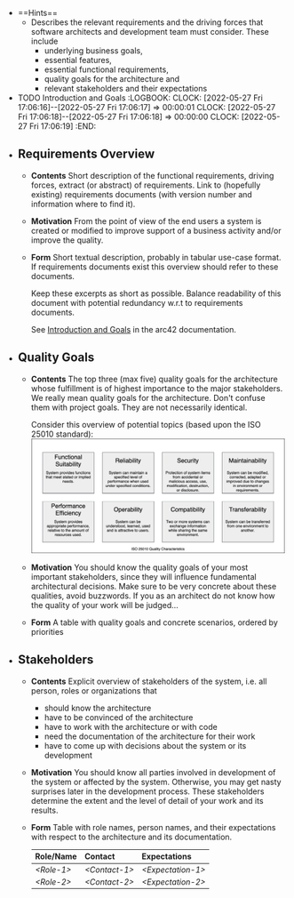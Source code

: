 - ==Hints==
	- Describes the relevant requirements and the driving forces that software architects and development team must consider. These include
		- underlying business goals,
		- essential features,
		- essential functional requirements,
		- quality goals for the architecture and
		- relevant stakeholders and their expectations
- TODO Introduction and Goals
  :LOGBOOK:
  CLOCK: [2022-05-27 Fri 17:06:16]--[2022-05-27 Fri 17:06:17] =>  00:00:01
  CLOCK: [2022-05-27 Fri 17:06:18]--[2022-05-27 Fri 17:06:18] =>  00:00:00
  CLOCK: [2022-05-27 Fri 17:06:19]
  :END:
- ## Requirements Overview
	- **Contents**
	  Short description of the functional requirements, driving forces, extract (or abstract) of requirements. Link to (hopefully existing) requirements documents (with version number and information where to find it).
	- **Motivation**
	  From the point of view of the end users a system is created or modified to improve support of a business activity and/or improve the quality.
	- **Form**
	  Short textual description, probably in tabular use-case format. If requirements documents exist this overview should refer to these documents.
	  
	  Keep these excerpts as short as possible. Balance readability of this document with potential redundancy w.r.t to requirements documents.
	  
	  See [Introduction and Goals](https://docs.arc42.org/section-1/) in the arc42 documentation.
- ## Quality Goals
	- **Contents**
	  The top three (max five) quality goals for the architecture whose fulfillment is of highest importance to the major stakeholders. We really mean quality goals for the architecture. Don't confuse them with project goals. They are not necessarily identical.
	  
	  Consider this overview of potential topics (based upon the ISO 25010 standard):
	  ![Categories of Quality Requirements](images/01_2_iso-25010-topics-EN.png)
	- **Motivation**
	  You should know the quality goals of your most important stakeholders, since they will influence fundamental architectural decisions. Make sure to be very concrete about these qualities, avoid buzzwords. If you as an architect do not know how the quality of your work will be judged...
	- **Form**
	  A table with quality goals and concrete scenarios, ordered by priorities
- ## Stakeholders
	- **Contents**
	  Explicit overview of stakeholders of the system, i.e. all person, roles
	  or organizations that
		- should know the architecture
		- have to be convinced of the architecture
		- have to work with the architecture or with code
		- need the documentation of the architecture for their work
		- have to come up with decisions about the system or its development
	- **Motivation**
	  You should know all parties involved in development of the system or affected by the system. Otherwise, you may get nasty surprises later in the development process. These stakeholders determine the extent and the level of detail of your work and its results.
	- **Form**
	  Table with role names, person names, and their expectations with respect
	  to the architecture and its documentation.
	  
	  | Role/Name  | Contact                   | Expectations              |
	  |-------------|--------------------|----------------------|
	  | *\<Role-1>* | *\<Contact-1>*            | *\<Expectation-1>*        |
	  | *\<Role-2>* | *\<Contact-2>*            | *\<Expectation-2>*        |